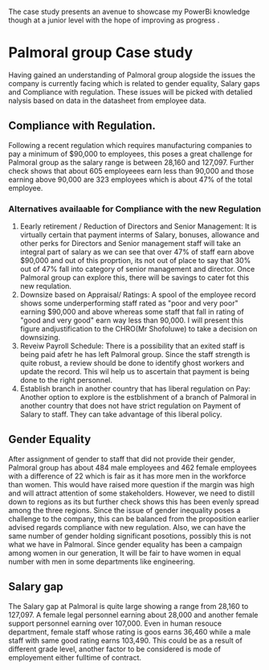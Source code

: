 
The case study presents an avenue to showcase my PowerBi knowledge though at a junior level with the hope of improving as  progress .

# Palmoral group Case study

Having gained an understanding of Palmoral group alogside the issues the company is currently facing which is related to gender equality, Salary gaps and Compliance with regulation. These issues will be picked with detalied nalysis based on data in the datasheet from employee data.

## Compliance with Regulation.

Following a recent regulation which requires manufacturing companies to pay a minimum of $90,000 to employees, this poses a great challenge for Palmoral group as the salary range is between 28,160 and 127,097. Further check shows that about 605 employeees earn less than 90,000 and those earning above 90,000 are 323 employees which is about 47% of the total employee.

### Alternatives availaable for Compliance with the new Regulation
1. Eearly retirement / Reduction of Directors and Senior Management: It is virtually certain that payment interms of Salary, bonuses, allowance and other perks for Directors and Senior management staff will take an integral part of salary as we can see that over 47% of staff earn above $90,000 and out of this proprtion, its not out of place to say that 30% out of 47% fall into category of senior management and director. Once Palmoral group can explore this, there will be savings to cater fot this new requlation.
2. Downsize based on Appraisal/ Ratings: A spool of the employee record shows some underperforming staff rated as "poor and very poor" earning $90,000 and above whereas some staff that fall in rating of "good and very good" earn way less than 90,000. I will present this figure andjustification to the CHRO(Mr Shofoluwe) to take a decision on downsizing.
3. Reveiw Payroll Schedule: There is a possibility that an exited staff is being paid afetr he has left Palmoral group. Since the staff strength is quite robust, a review should be done to identify ghost workers and update the record. This wil help us to ascertain that payment is being done to the right personnel.
4. Establish branch in another country that has liberal regulation on Pay: Another option to explore is the estblishment of a branch of Palmoral in another country that does not have strict regulation on Payment of Salary to staff. They can take advantage of this liberal policy.

## Gender Equality
After assignment of gender to staff that did not provide their gender, Palmoral group has about 484 male employees and 462 female employees with a difference of 22 which is fair as it has more men in the workforce than women. This would have raised more question if the margin was high and will attract attention of some stakeholders.
However, we need to distill down to regions as its but further check shows this has been evenly spread among the three regions. Since the issue of gender inequality poses a challenge to the company, this can be balanced from the proposition earlier advised regards compliance with new regulation.
Also, we can have the same number of gender holding significant posotions, possibly this is not what we have in Palmoral.
Since gender equality has been a campaign among women in our generation, It will be fair to have women in equal number with men in some departments like engineering.

## Salary gap

The Salary gap at Palmoral is quite large showing a range from 28,160 to 127,097.
A female legal personnel earning about 28,000 and another female support personnel earning over 107,000. Even in human resouce department, female staff whose rating is goos earns 36,460 while a male staff with same good rating earns 103,490. This could be as a result of different grade level, another factor to be considered is mode of employement either fulltime of contract.

